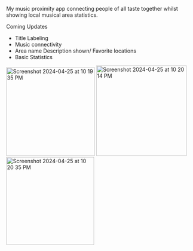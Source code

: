 My music proximity app connecting people of all taste together whilst showing local musical area statistics.

Coming Updates
- Title Labeling
- Music connectivity
- Area name Description shown/ Favorite locations
- Basic Statistics
<img width="237" alt="Screenshot 2024-04-25 at 10 19 35 PM" src="https://github.com/EliCarbine/MSCLI/assets/114750633/ef3e258f-b43f-4318-8587-2ce3076de9a8">
<img width="242" alt="Screenshot 2024-04-25 at 10 20 14 PM" src="https://github.com/EliCarbine/MSCLI/assets/114750633/b83c6a03-3fc6-4bcd-ab3c-8a5f974dbb43">
<img width="235" alt="Screenshot 2024-04-25 at 10 20 35 PM" src="https://github.com/EliCarbine/MSCLI/assets/114750633/ccf543ad-cdc3-4616-921a-014d30c03e4c">
